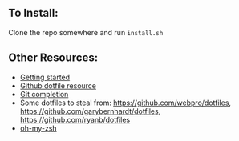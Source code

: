 ## To Install:
  Clone the repo somewhere and run `install.sh`
## Other Resources:
* [Getting started](https://medium.com/@webprolific/getting-started-with-dotfiles-43c3602fd789#.ar9gb1b4z)
* [Github dotfile resource](https://dotfiles.github.io/)
* [Git completion](https://github.com/carlbaron/dotfiles/blob/master/git-completion.bash)
* Some dotfiles to steal from: https://github.com/webpro/dotfiles, https://github.com/garybernhardt/dotfiles, https://github.com/ryanb/dotfiles
* [oh-my-zsh](https://github.com/robbyrussell/oh-my-zsh)
